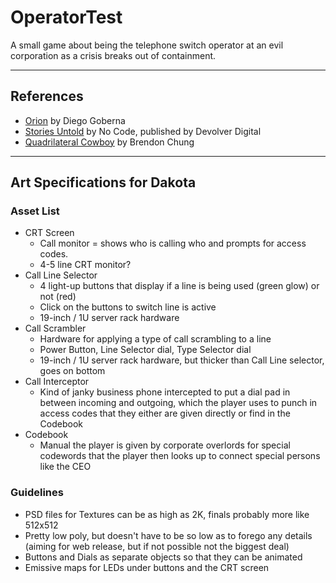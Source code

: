 # OperatorTest

A small game about being the telephone switch operator at an evil corporation as a crisis breaks out of containment.

---

## References

- [Orion](feiss.be/games/play_orion) by Diego Goberna
- [Stories Untold](http://storiesuntoldgame.com/) by No Code, published by Devolver Digital
- [Quadrilateral Cowboy](http://blendogames.com/qc/) by Brendon Chung

---

## Art Specifications for Dakota

### Asset List

- CRT Screen
	+ Call monitor = shows who is calling who and prompts for access codes.
	+ 4-5 line CRT monitor?
- Call Line Selector
	+ 4 light-up buttons that display if a line is being used (green glow) or not (red)  
	+ Click on the buttons to switch line is active
	+ 19-inch / 1U server rack hardware
- Call Scrambler
	+ Hardware for applying a type of call scrambling to a line
	+ Power Button, Line Selector dial, Type Selector dial
	+ 19-inch / 1U server rack hardware, but thicker than Call Line selector, goes on bottom
- Call Interceptor
	+ Kind of janky business phone intercepted to put a dial pad in between incoming and outgoing, which the player uses to punch in access codes that they either are given directly or find in the Codebook
- Codebook
	+ Manual the player is given by corporate overlords for special codewords that the player then looks up to connect special persons like the CEO

### Guidelines

- PSD files for Textures can be as high as 2K, finals probably more like 512x512
- Pretty low poly, but doesn't have to be so low as to forego any details (aiming for web release, but if not possible not the biggest deal)
- Buttons and Dials as separate objects so that they can be animated
- Emissive maps for LEDs under buttons and the CRT screen